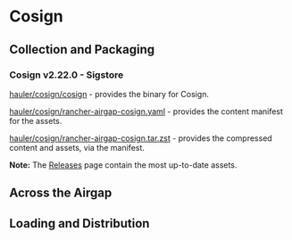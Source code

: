 # Cosign

## Collection and Packaging

### Cosign v2.22.0 - Sigstore

[hauler/cosign/cosign](https://rancher-airgap.s3.amazonaws.com/v1.3.0/hauler/cosign/cosign) - provides the binary for Cosign.

[hauler/cosign/rancher-airgap-cosign.yaml](https://rancher-airgap.s3.amazonaws.com/v1.3.0/hauler/cosign/rancher-airgap-cosign.yaml) - provides the content manifest for the assets.

[hauler/cosign/rancher-airgap-cosign.tar.zst](https://rancher-airgap.s3.amazonaws.com/v1.3.0/hauler/cosign/rancher-airgap-cosign.tar.zst) - provides the compressed content and assets, via the manifest.

**Note:** The [Releases](https://github.com/zackbradys/rancher-airgap/releases) page contain the most up-to-date assets.

## Across the Airgap

## Loading and Distribution